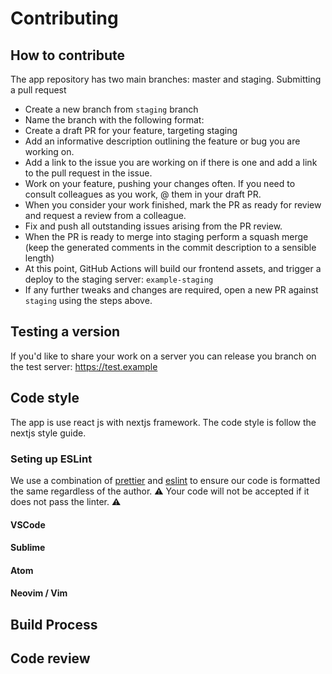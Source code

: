 # Contributing

## How to contribute

The app repository has two main branches: master and staging.
Submitting a pull request
* Create a new branch from `staging` branch
* Name the branch with the following format: 
* Create a draft PR for your feature, targeting staging
* Add an informative description outlining the feature or bug you are working on.
* Add a link to the issue you are working on if there is one and add a link to the pull request in the issue.
* Work on your feature, pushing your changes often. If you need to consult colleagues as you work, @ them in your draft PR.
* When you consider your work finished, mark the PR as ready for review and request a review from a colleague.
* Fix and push all outstanding issues arising from the PR review.
* When the PR is ready to merge into staging perform a squash merge (keep the generated comments in the commit description to a sensible length)
* At this point, GitHub Actions will build our frontend assets, and trigger a deploy to the staging server: `example-staging`
* If any further tweaks and changes are required, open a new PR against `staging` using the steps above.

## Testing a version

If you'd like to share your work on a server you can release you branch on the test server: https://test.example

## Code style
The app is use react js with nextjs framework. The code style is follow the nextjs style guide.

### Seting up ESLint
We use a combination of [prettier](https://prettier.io/) and [eslint](https://eslint.org/) to ensure our code is formatted the same regardless of the author.
⚠️  Your code will not be accepted if it does not pass the linter. ⚠️

#### VSCode

#### Sublime

#### Atom

#### Neovim / Vim


## Build Process

## Code review
